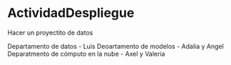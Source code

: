 # ActividadDespliegue
Hacer un proyectito de datos


Departamento de datos - Luis
Deoartamento de modelos - Adalia y Angel
Deparatmento de cómputo en la nube - Axel y Valeria
